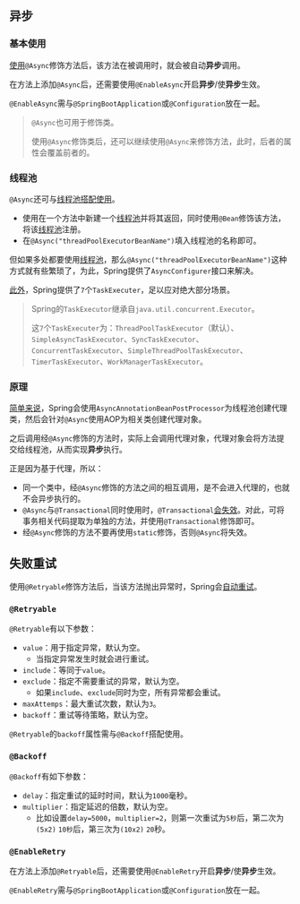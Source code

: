 ## 异步

### 基本使用

[使用](https://www.cnblogs.com/duanxz/p/6782847.html)`@Async`修饰方法后，该方法在被调用时，就会被自动**异步**调用。

在方法上添加`@Async`后，还需要使用`@EnableAsync`开启**异步**/使**异步**生效。

`@EnableAsync`需与`@SpringBootApplication`或`@Configuration`放在一起。

> `@Async`也可用于修饰类。
>
> 使用`@Async`修饰类后，还可以继续使用`@Async`来修饰方法，此时，后者的属性会覆盖前者的。

### 线程池

`@Async`还可与<u>线程池</u>[搭配使用](https://www.cnblogs.com/duanxz/p/6084494.html)。

- 使用在一个方法中新建一个<u>线程池</u>并将其返回，同时使用`@Bean`修饰该方法，将该<u>线程池</u>注册。
- 在`@Async("threadPoolExecutorBeanName")`填入线程池的名称即可。

但如果多处都要使用<u>线程池</u>，那么`@Async("threadPoolExecutorBeanName")`这种方式就有些繁琐了，为此，Spring提供了`AsyncConfigurer`接口来解决。

[此外](https://www.cnblogs.com/duanxz/p/9435343.html)，Spring提供了`7`个`TaskExecuter`，足以应对绝大部分场景。

> Spring的`TaskExecutor`继承自`java.util.concurrent.Executor`。
>
> 这`7`个`TaskExecuter`为：`ThreadPoolTaskExecutor`（默认）、`SimpleAsyncTaskExecutor`、`SyncTaskExecutor`、`ConcurrentTaskExecutor`、`SimpleThreadPoolTaskExecutor`、`TimerTaskExecutor`、`WorkManagerTaskExecutor`。

### 原理

[简单来说](https://cloud.tencent.com/developer/article/1426027)，Spring会使用`AsyncAnnotationBeanPostProcessor`为线程池创建代理类，然后会针对`@Async`使用AOP为相关类创建代理对象。

之后调用经`@Async`修饰的方法时，实际上会调用代理对象，代理对象会将方法提交给线程池，从而实现**异步**执行。

正是因为基于代理，所以：

- 同一个类中，经`@Async`修饰的方法之间的相互调用，是不会进入代理的，也就不会异步执行的。
- `@Async`与`@Transactional`同时使用时，`@Transactional`[会失效](https://www.cnblogs.com/duanxz/p/6782933.html)。对此，可将事务相关代码提取为单独的方法，并使用`@Transactional`修饰即可。
- 经`@Async`修饰的方法不要再使用`static`修饰，否则`@Async`将失效。



## 失败重试

使用`@Retryable`修饰方法后，当该方法抛出异常时，Spring会[自动重试](https://blog.51cto.com/u_14482423/2988711)。

### `@Retryable`

`@Retryable`有以下参数：

- `value`：用于指定异常，默认为空。
  - 当指定异常发生时就会进行重试。
- `include`：等同于`value`。 
- `exclude`：指定不需要重试的异常，默认为空。
  - 如果`include`、`exclude`同时为空，所有异常都会重试。
- `maxAttemps`：最大重试次数，默认为`3`。 
- `backoff`：重试等待策略，默认为空。

`@Retryable`的`backoff`属性需与`@Backoff`搭配使用。

### `@Backoff`

`@Backoff`有如下参数：

- `delay`：指定重试的延时时间，默认为`1000`毫秒。
- `multiplier`：指定延迟的倍数，默认为空。
  - 比如设置`delay=5000`，`multiplier=2`，则第一次重试为`5秒`后，第二次为`(5x2)` `10秒`后，第三次为`(10x2)` `20`秒。

### `@EnableRetry`

在方法上添加`@Retryable`后，还需要使用`@EnableRetry`开启**异步**/使**异步**生效。

`@EnableRetry`需与`@SpringBootApplication`或`@Configuration`放在一起。

